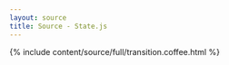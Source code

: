 ```yaml
---
layout: source
title: Source - State.js
---
```


<div>{% include content/source/full/transition.coffee.html %}</div>